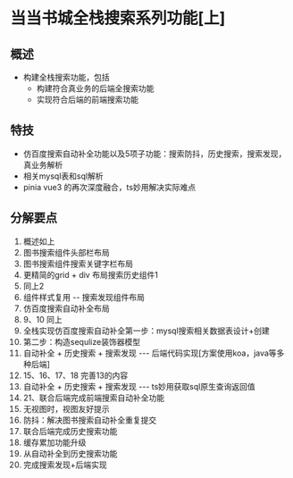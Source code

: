 # 当当书城全栈搜索系列功能[上]

## 概述
  - 构建全栈搜索功能，包括
    + 构建符合真业务的后端全搜索功能
    + 实现符合后端的前端搜索功能
## 特技
  - 仿百度搜索自动补全功能以及5项子功能：搜索防抖，历史搜索，搜索发现，真业务解析
  - 相关mysql表和sql解析
  - pinia vue3 的再次深度融合，ts妙用解决实际难点

## 分解要点
1. 概述如上
2. 图书搜索组件头部栏布局
3. 图书搜索组件搜索关键字栏布局
4. 更精简的grid + div 布局搜索历史组件1
5. 同上2
6. 组件样式复用 -- 搜索发现组件布局
7. 仿百度搜索自动补全布局
8. 9、10 同上
11. 全栈实现仿百度搜索自动补全第一步：mysql搜索相关数据表设计+创建
12. 第二步：构造sequlize装饰器模型
13. 自动补全 + 历史搜索 + 搜索发现 --- 后端代码实现[方案使用koa，java等多种后端]
14. 15、16、17、18 完善13的内容
19. 自动补全 + 历史搜索 + 搜索发现 --- ts妙用获取sql原生查询返回值
20. 21、联合后端完成前端搜索自动补全功能
22. 无视图时，视图友好提示
23. 防抖：解决图书搜索自动补全重复提交
24. 联合后端完成历史搜索功能
25. 缓存累加功能升级
26. 从自动补全到历史搜索功能
27. 完成搜索发现+后端实现